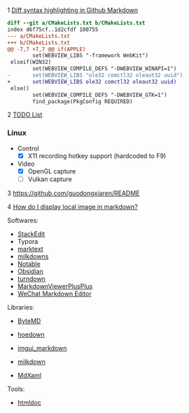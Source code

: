 1 [Diff syntax highlighting in Github Markdown](https://stackoverflow.com/questions/40883421/diff-syntax-highlighting-in-github-markdown)

```diff
diff --git a/CMakeLists.txt b/CMakeLists.txt
index d6f75cf..1d2cfdf 100755
--- a/CMakeLists.txt
+++ b/CMakeLists.txt
@@ -7,7 +7,7 @@ if(APPLE)
        set(WEBVIEW_LIBS "-framework WebKit")
 elseif(WIN32)
        set(WEBVIEW_COMPILE_DEFS "-DWEBVIEW_WINAPI=1")
-       set(WEBVIEW_LIBS "ole32 comctl32 oleaut32 uuid")
+       set(WEBVIEW_LIBS ole32 comctl32 oleaut32 uuid)
 else()
        set(WEBVIEW_COMPILE_DEFS "-DWEBVIEW_GTK=1")
        find_package(PkgConfig REQUIRED)
```

2 [TODO List](https://github.com/itchio/capsule/blob/master/README.md)

### Linux

* Control
  * [x] X11 recording hotkey support (hardcoded to F9)
* Video
  * [x] OpenGL capture
  * [ ] Vulkan capture

3 https://github.com/guodongxiaren/README

4 [How do I display local image in markdown?](https://stackoverflow.com/questions/41604263/how-do-i-display-local-image-in-markdown)

Softwares:

- [StackEdit](https://stackedit.io/)
- Typora
- [marktext](https://github.com/marktext/marktext)
- [milkdowns](https://github.com/Saul-Mirone/milkdown)
- [Notable](https://github.com/notable/notable)
- [Obsidian](https://obsidian.md/)
- [turndown](https://github.com/mixmark-io/turndown)
- [MarkdownViewerPlusPlus](https://github.com/nea/MarkdownViewerPlusPlus)
- [WeChat Markdown Editor](https://github.com/doocs/md)

Libraries:

- [ByteMD](https://github.com/bytedance/bytemd)

- [hoedown](https://github.com/hoedown/hoedown)

- [imgui_markdown](https://github.com/juliettef/imgui_markdown)

- [milkdown](https://github.com/Saul-Mirone/milkdown)

- [MdXaml](https://github.com/whistyun/MdXaml)

Tools:

- [htmldoc](https://github.com/michaelrsweet/htmldoc)
